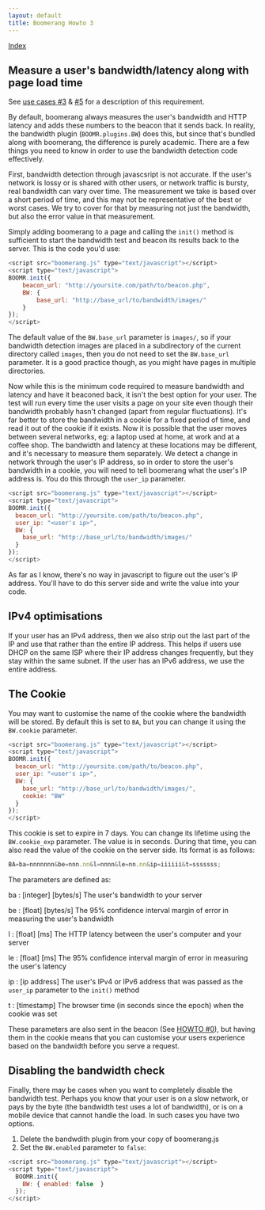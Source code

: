 ```yaml
---
layout: default
title: Boomerang Howto 3
---
```


[Index](index.html)

Measure a user's bandwidth/latency along with page load time
------------------------------------------------------------

See [use cases \#3](../use-cases.html#uc-3) &
[\#5](../use-cases.html#uc-5) for a description of this requirement.

By default, boomerang always measures the user's bandwidth and HTTP
latency and adds these numbers to the beacon that it sends back. In
reality, the bandwidth plugin (`BOOMR.plugins.BW`) does this, but since
that's bundled along with boomerang, the difference is purely academic.
There are a few things you need to know in order to use the bandwidth
detection code effectively.

First, bandwidth detection through javascsript is not accurate. If the
user's network is lossy or is shared with other users, or network
traffic is bursty, real bandwidth can vary over time. The measurement we
take is based over a short period of time, and this may not be
representative of the best or worst cases. We try to cover for that by
measuring not just the bandwidth, but also the error value in that
measurement.

Simply adding boomerang to a page and calling the `init()` method is
sufficient to start the bandwidth test and beacon its results back to
the server. This is the code you'd use:

```javascript
<script src="boomerang.js" type="text/javascript"></script>
<script type="text/javascript">
BOOMR.init({
    beacon_url: "http://yoursite.com/path/to/beacon.php",
    BW: {
        base_url: "http://base_url/to/bandwidth/images/"
    }
});
</script>
```

The default value of the `BW.base_url` parameter is `images/`, so if
your bandwidth detection images are placed in a subdirectory of the
current directory called `images`, then you do not need to set the
`BW.base_url` parameter. It is a good practice though, as you might have
pages in multiple directories.

Now while this is the minimum code required to measure bandwidth and
latency and have it beaconed back, it isn't the best option for your
user. The test will run every time the user visits a page on your site
even though their bandwidth probably hasn't changed (apart from regular
fluctuations). It's far better to store the bandwidth in a cookie for a
fixed period of time, and read it out of the cookie if it exists. Now it
is possible that the user moves between several networks, eg: a laptop
used at home, at work and at a coffee shop. The bandwidth and latency at
these locations may be different, and it's necessary to measure them
separately. We detect a change in network through the user's IP address,
so in order to store the user's bandwidth in a cookie, you will need to
tell boomerang what the user's IP address is. You do this through the
`user_ip` parameter.

```javascript
<script src="boomerang.js" type="text/javascript"></script>
<script type="text/javascript">
BOOMR.init({
  beacon_url: "http://yoursite.com/path/to/beacon.php",
  user_ip: "<user's ip>",
  BW: {
    base_url: "http://base_url/to/bandwidth/images/"
  }
});
</script>
```

As far as I know, there's no way in javascript to figure out the user's
IP address. You'll have to do this server side and write the value into
your code.

IPv4 optimisations
------------------

If your user has an IPv4 address, then we also strip out the last part
of the IP and use that rather than the entire IP address. This helps if
users use DHCP on the same ISP where their IP address changes
frequently, but they stay within the same subnet. If the user has an
IPv6 address, we use the entire address.

The Cookie
----------

You may want to customise the name of the cookie where the bandwidth
will be stored. By default this is set to `BA`, but you can change it
using the `BW.cookie` parameter.

```javascript
<script src="boomerang.js" type="text/javascript"></script>
<script type="text/javascript">
BOOMR.init({
  beacon_url: "http://yoursite.com/path/to/beacon.php",
  user_ip: "<user's ip>",
  BW: {
    base_url: "http://base_url/to/bandwidth/images/",
    cookie: "BW"
  }
});
</script>
```

This cookie is set to expire in 7 days. You can change its lifetime
using the `BW.cookie_exp` parameter. The value is in seconds. During
that time, you can also read the value of the cookie on the server side.
Its format is as follows:

```javascript
BA=ba=nnnnnnn&be=nnn.nn&l=nnnn&le=nn.nn&ip=iiiiii&t=sssssss;
```

The parameters are defined as:

ba
:   [integer] [bytes/s] The user's bandwidth to your server

be
:   [float] [bytes/s] The 95% confidence interval margin of error in
    measuring the user's bandwidth

l
:   [float] [ms] The HTTP latency between the user's computer and your
    server

le
:   [float] [ms] The 95% confidence interval margin of error in
    measuring the user's latency

ip
:   [ip address] The user's IPv4 or IPv6 address that was passed as the
    `user_ip` parameter to the `init()` method

t
:   [timestamp] The browser time (in seconds since the epoch) when the
    cookie was set

These parameters are also sent in the beacon (See [HOWTO
\#0](howto-0.html)), but having them in the cookie means that you can
customise your users experience based on the bandwidth before you serve
a request.

## Disabling the bandwidth check

Finally, there may be cases when you want to completely disable the
bandwidth test. Perhaps you know that your user is on a slow network, or
pays by the byte (the bandwidth test uses a lot of bandwidth), or is on
a mobile device that cannot handle the load. In such cases you have two
options.

1.  Delete the bandwdith plugin from your copy of boomerang.js
2.  Set the `BW.enabled` parameter to `false`:

```javascript
<script src="boomerang.js" type="text/javascript"></script>
<script type="text/javascript">
  BOOMR.init({
    BW: { enabled: false  }
  });
</script>
```

<div id="results">
</div>

<script src="/boomerang/boomerang.js" type="text/javascript"> </script>
<script src="/boomerang/plugins/bw.js" type="text/javascript"> </script>
<script src="/boomerang/plugins/navtiming.js" type="text/javascript"> </script>
<script src="/boomerang/plugins/rt.js" type="text/javascript"> </script>
<script src="howtos.js" type="text/javascript"> </script>
<script type="text/javascript">
BOOMR.init({
		user_ip: '10.0.0.1',
		BW: {
			base_url: '/boomerang/images/',
			cookie: 'HOWTO-BA'
		},
		RT: {
			cookie: 'HOWTO-RT'
		}
	});
</script>
